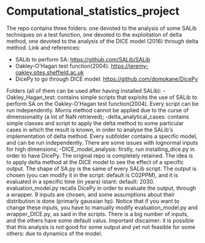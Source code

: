 # Computational_statistics_project
The repo contains three folders: one devoted to the analysis of some SALib techniques on a test function, one devoted to the exploitation of delta method, one devoted to the analysis of the DICE model (2016) through delta method.
Link and references:
- SALib to perform SA: https://github.com/SALib/SALib
- Oakley-O'Hagan test function(2004): https://jeremy-oakley.sites.sheffield.ac.uk
- DicePy to go through DICE model: https://github.com/domokane/DicePy

Folders (all of them can be used after having installed SALib):
-Oakley_Hagan_test: contains simple scripts that exploits the use of SALib to      perform SA on the Oakley-O'Hagan test function(2004). Every script can be run independently. Morris method cannot be applied due to the curse of dimensionality (a lot of NaN retrieved);
-delta_analytical_cases: contains simple classes and script to apply the delta method to some particular cases in which the result is known, in order to analyse the SALib's implementation of delta method. Every subfolder contains a specific model, and can be run independently. There are some issues with lognormal inputs for high dimensions;
-DICE_model_analysis: firstly, run installing_dice.py in order to have DicePy. The original repo is completely retained. The idea is to apply delta method at the DICE model to see the effect of a specific output.
The shape of SA.py is the same of every SALib script. The output is chosen (you can modify it in the script: default is C02PPM), and it is evaluated in a specific time (in years) istant: default: 2030. evaluation_model.py recalls DicePy in order to evaluate the output, through a wrapper.
9 inputs are chosen, and some assumptions about their distribution is done (primarly gaussian hp). Notice that if you want to change these inputs, you have to manually modify evaluation_model.py and wrapper_DICE.py, as said in the scripts. There is a big number of inputs, and the others have some default valus.
Important discaimer: it is possible that this analysis is not good for some output and yet not feasible for some others: due to dynamics of the model.
